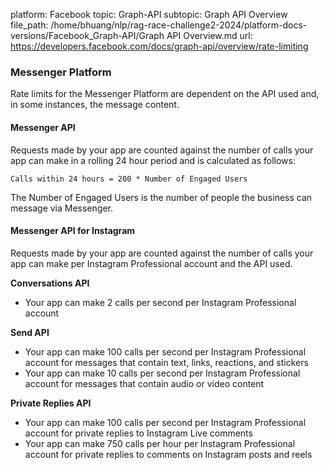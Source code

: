 platform: Facebook
topic: Graph-API
subtopic: Graph API Overview
file_path: /home/bhuang/nlp/rag-race-challenge2-2024/platform-docs-versions/Facebook_Graph-API/Graph API Overview.md
url: https://developers.facebook.com/docs/graph-api/overview/rate-limiting


### Messenger Platform

Rate limits for the Messenger Platform are dependent on the API used and, in some instances, the message content.

#### Messenger API

Requests made by your app are counted against the number of calls your app can make in a rolling 24 hour period and is calculated as follows:

`Calls within 24 hours = 200 * Number of Engaged Users`

The Number of Engaged Users is the number of people the business can message via Messenger.

#### Messenger API for Instagram

Requests made by your app are counted against the number of calls your app can make per Instagram Professional account and the API used.

**Conversations API**

* Your app can make 2 calls per second per Instagram Professional account

**Send API**

* Your app can make 100 calls per second per Instagram Professional account for messages that contain text, links, reactions, and stickers
* Your app can make 10 calls per second per Instagram Professional account for messages that contain audio or video content

**Private Replies API**

* Your app can make 100 calls per second per Instagram Professional account for private replies to Instagram Live comments
* Your app can make 750 calls per hour per Instagram Professional account for private replies to comments on Instagram posts and reels